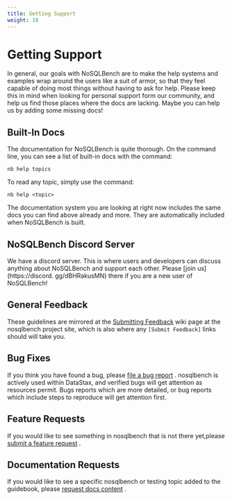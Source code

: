 ```yaml
---
title: Getting Support
weight: 10
---
```


# Getting Support

In general, our goals with NoSQLBench are to make the help systems and
examples wrap around the users like a suit of armor, so that they feel
capable of doing most things without having to ask for help. Please keep
this in mind when looking for personal support form our community, and
help us find those places where the docs are lacking. Maybe you can help
us by adding some missing docs!

## Built-In Docs

The documentation for NoSQLBench is quite thorough. On the command line,
you can see a list of built-in docs with the command:

    nb help topics

To read any topic, simply use the command:

    nb help <topic>

The documentation system you are looking at right now includes the same
docs you can find above already and more. They are automatically included
when NoSQLBench is built.

## NoSQLBench Discord Server

We have a discord server. This is where users and developers can discuss
anything about NoSQLBench and support each other.
Please [join us](https://discord. gg/dBHRakusMN) there if you are a new
user of NoSQLBench!

## General Feedback

These guidelines are mirrored at the
[Submitting Feedback](https://github.com/nosqlbench/nosqlbench/wiki/Submitting-Feedback)
wiki page at the nosqlbench project site, which is also where
any `[Submit Feedback]` links should will take you.

## Bug Fixes

If you think you have found a bug, please
[file a bug report](https://github.com/nosqlbench/nosqlbench/issues/new?labels=bug)
. nosqlbench is actively used within DataStax, and verified bugs will get
attention as resources permit. Bugs reports which are more detailed, or
bug reports which include steps to reproduce will get attention first.

## Feature Requests

If you would like to see something in nosqlbench that is not there
yet,please
[submit a feature request](https://github.com/nosqlbench/nosqlbench/issues/new?labels=feature)
.

## Documentation Requests

If you would like to see a specific nosqlbench or testing topic added to
the guidebook, please
[request docs content](https://github.com/nosqlbench/nosqlbench/issues/new?labels=docs)
.


